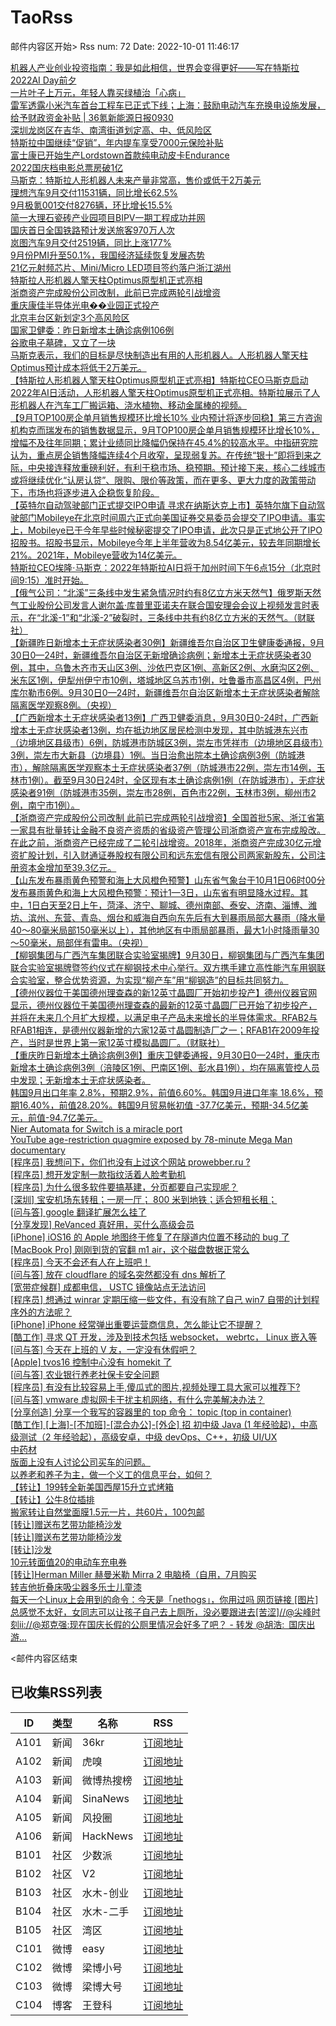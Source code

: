 # TaoRss

邮件内容区开始>
Rss num: 72  Date: 2022-10-01 11:46:17 <br/>

<a href='https://36kr.com/p/1938468738222468'>机器人产业创业投资指南：我是如此相信，世界会变得更好——写在特斯拉2022AI Day前夕</a><br/>
<a href='https://36kr.com/p/1935987193711238'>一片叶子上万元，年轻人靠买绿植治「心病」</a><br/>
<a href='https://36kr.com/p/1937555261032832'>雷军透露小米汽车首台工程车已正式下线；上海：鼓励电动汽车充换电设施发展，给予财政资金补贴 | 36氪新能源日报0930</a><br/>
<a href='https://36kr.com/newsflashes/1938579019975046'>深圳龙岗区在吉华、南湾街道划定高、中、低风险区</a><br/>
<a href='https://36kr.com/newsflashes/1938575436433799'>特斯拉中国继续“促销”，年内提车享受7000元保险补贴</a><br/>
<a href='https://36kr.com/newsflashes/1938572904548994'>富士康已开始生产Lordstown首款纯电动皮卡Endurance</a><br/>
<a href='https://36kr.com/newsflashes/1938571574249858'>2022国庆档电影总票房破1亿</a><br/>
<a href='https://36kr.com/newsflashes/1938535757384069'>马斯克：特斯拉人形机器人未来产量非常高，售价或低于2万美元</a><br/>
<a href='https://36kr.com/newsflashes/1938527082416773'>理想汽车9月交付11531辆，同比增长62.5%</a><br/>
<a href='https://36kr.com/newsflashes/1938526217898630'>9月极氪001交付8276辆，环比增长15.5%</a><br/>
<a href='https://36kr.com/newsflashes/1938518188214921'>简一大理石瓷砖产业园项目BIPV一期工程成功并网</a><br/>
<a href='https://36kr.com/newsflashes/1938515101632897'>国庆首日全国铁路预计发送旅客970万人次</a><br/>
<a href='https://36kr.com/newsflashes/1938512780331395'>岚图汽车9月交付2519辆，同比上涨177%</a><br/>
<a href='https://36kr.com/newsflashes/1938496602622345'>9月份PMI升至50.1%，我国经济延续恢复发展态势</a><br/>
<a href='https://36kr.com/newsflashes/1938494908484229'>21亿元射频芯片、Mini/Micro LED项目签约落户浙江湖州</a><br/>
<a href='https://36kr.com/newsflashes/1938487791127169'>特斯拉人形机器人擎天柱Optimus原型机正式亮相</a><br/>
<a href='https://36kr.com/newsflashes/1938482317462144'>浙商资产完成股份公司改制，此前已完成两轮引战增资</a><br/>
<a href='https://36kr.com/newsflashes/1938472233683590'>重庆康佳半导体光电��业园正式投产</a><br/>
<a href='https://36kr.com/newsflashes/1938467618933377'>北京丰台区新划定3个高风险区</a><br/>
<a href='https://36kr.com/newsflashes/1938463822842244'>国家卫健委：昨日新增本土确诊病例106例</a><br/>
<a href='http://www.huxiu.com/article/675990.html?f=wangzhan'>谷歌电子墓碑，又立了一块</a><br/>
<a href='2816520'>马斯克表示，我们的目标是尽快制造出有用的人形机器人。人形机器人擎天柱Optimus预计成本将低于2万美元。</a><br/>
<a href='https://finance.sina.cn/7x24/2022-10-01/detail-imqqsmrp1178969.d.html'>【特斯拉人形机器人擎天柱Optimus原型机正式亮相】特斯拉CEO马斯克启动2022年AI日活动，人形机器人擎天柱Optimus原型机正式亮相。特斯拉展示了人形机器人在汽车工厂搬运箱、浇水植物、移动金属棒的视频。</a><br/>
<a href='2816518'>【9月TOP100房企单月销售规模环比增长10% 业内预计将逐步回稳】第三方咨询机构克而瑞发布的销售数据显示，9月TOP100房企单月销售规模环比增长10%，增幅不及往年同期；累计业绩同比降幅仍保持在45.4%的较高水平。中指研究院认为，重点房企销售降幅连续4个月收窄，呈现弱复苏。在传统“银十”即将到来之际，中央接连释放重磅利好，有利于稳市场、稳预期。预计接下来，核心二线城市或将继续优化“认房认贷”、限购、限价等政策，而在更多、更大力度的政策带动下，市场也将逐步进入企稳恢复阶段。</a><br/>
<a href='https://finance.sina.cn/7x24/2022-10-01/detail-imqqsmrp1176102.d.html'>【英特尔自动驾驶部门正式提交IPO申请 寻求在纳斯达克上市】英特尔旗下自动驾驶部门Mobileye在北京时间周六正式向美国证券交易委员会提交了IPO申请。事实上，Mobileye已于今年早些时候秘密提交了IPO申请，此次只是正式地公开了IPO招股书。招股书显示，Mobileye今年上半年营收为8.54亿美元，较去年同期增长21%。2021年，Mobileye营收为14亿美元。</a><br/>
<a href='2816514'>特斯拉CEO埃隆·马斯克：2022年特斯拉AI日将于加州时间下午6点15分（北京时间9:15）准时开始。</a><br/>
<a href='2816513'>【俄气公司：“北溪”三条线中发生紧急情况时约有8亿立方米天然气】俄罗斯天然气工业股份公司发言人谢尔盖·库普里亚诺夫在联合国安理会会议上视频发言时表示，在“北溪-1”和“北溪-2”破裂时，三条线中共有约8亿立方米的天然气。（财联社）</a><br/>
<a href='https://finance.sina.cn/7x24/2022-10-01/detail-imqmmtha9451716.d.html'>【新疆昨日新增本土无症状感染者30例】新疆维吾尔自治区卫生健康委通报，9月30日0—24时，新疆维吾尔自治区无新增确诊病例；新增本土无症状感染者30例，其中，乌鲁木齐市天山区3例、沙依巴克区1例、高新区2例、水磨沟区2例、米东区1例，伊犁州伊宁市10例，塔城地区乌苏市1例，吐鲁番市高昌区4例，巴州库尔勒市6例。9月30日0—24时，新疆维吾尔自治区新增本土无症状感染者解除隔离医学观察8例。（央视）</a><br/>
<a href='https://finance.sina.cn/7x24/2022-10-01/detail-imqqsmrp1173307.d.html'>【广西新增本土无症状感染者13例】广西卫健委消息，9月30日0-24时，广西新增本土无症状感染者13例，均在抵边地区居民检测中发现，其中防城港东兴市（边境地区县级市）6例，防城港市防城区3例，崇左市凭祥市（边境地区县级市）3例，崇左市大新县（边境县）1例。当日治愈出院本土确诊病例3例（防城港市），解除隔离医学观察本土无症状感染者37例（防城港市22例，崇左市14例，玉林市1例）。截至9月30日24时，全区现有本土确诊病例1例（在防城港市），无症状感染者91例（防城港市35例，崇左市28例，百色市22例，玉林市3例，柳州市2例，南宁市1例）。</a><br/>
<a href='https://finance.sina.cn/7x24/2022-10-01/detail-imqmmtha9450018.d.html'>【浙商资产完成股份公司改制 此前已完成两轮引战增资】全国首批5家、浙江省第一家具有批量转让金融不良资产资质的省级资产管理公司浙商资产宣布完成股改。在此之前，浙商资产已经完成了二轮引战增资。2018年，浙商资产完成30亿元增资扩股计划，引入财通证券股权有限公司和远东宏信有限公司两家新股东，公司注册资本金增加至39.3亿元。</a><br/>
<a href='https://finance.sina.cn/7x24/2022-10-01/detail-imqqsmrp1172083.d.html'>【山东发布暴雨黄色预警和海上大风橙色预警】山东省气象台于10月1日06时00分发布暴雨黄色和海上大风橙色预警：预计1—3日，山东省有明显降水过程。其中，1日白天至2日上午，菏泽、济宁、聊城、德州南部、泰安、济南、淄博、潍坊、滨州、东营、青岛、烟台和威海自西向东先后有大到暴雨局部大暴雨（降水量40～80毫米局部150毫米以上），其他地区有中雨局部暴雨，最大1小时降雨量30～50毫米，局部伴有雷电。（央视）</a><br/>
<a href='https://finance.sina.cn/7x24/2022-10-01/detail-imqqsmrp1171728.d.html'>【柳钢集团与广西汽车集团联合实验室揭牌】9月30日，柳钢集团与广西汽车集团联合实验室揭牌暨签约仪式在柳钢技术中心举行。双方携手建立高性能汽车用钢联合实验室，整合优势资源，为实现“柳产车”用“柳钢造”的目标共同努力。</a><br/>
<a href='2816503'>【德州仪器位于美国德州理查森的新12英寸晶圆厂开始初步投产】德州仪器官网显示，德州仪器位于美国德州理查森的最新的12英寸晶圆厂已开始了初步投产，并将在未来几个月扩大规模，以满足电子产品未来增长的半导体需求。RFAB2与RFAB1相连，是德州仪器新增的六家12英寸晶圆制造厂之一；RFAB1在2009年投产，当时是世界上第一家12英寸模拟晶圆厂。（财联社）</a><br/>
<a href='https://finance.sina.cn/7x24/2022-10-01/detail-imqqsmrp1171020.d.html'>【重庆昨日新增本土确诊病例3例】重庆卫健委通报，9月30日0—24时，重庆市新增本土确诊病例3例（涪陵区1例、巴南区1例、彭水县1例），均在隔离管控人员中发现；无新增本土无症状感染者。</a><br/>
<a href='2816501'>韩国9月出口年率 2.8%，预期2.9%，前值6.60%。韩国9月进口年率 18.6%，预期16.40%，前值28.20%。韩国9月贸易帐初值 -37.7亿美元，预期-34.5亿美元，前值-94.7亿美元。</a><br/>
<a href='https://www.rpgsite.net/feature/13323-nier-automata-for-switch-is-a-miracle-port'>Nier Automata for Switch is a miracle port</a><br/>
<a href='https://arstechnica.com/gaming/2022/09/youtube-age-restriction-quagmire-exposed-by-78-minute-mega-man-documentary/'>YouTube age-restriction quagmire exposed by 78-minute Mega Man documentary</a><br/>
<a href='https://www.v2ex.com/t/884183#reply0'>[程序员] 我想问下，你们也没有上过这个网站 prowebber.ru ?</a><br/>
<a href='https://www.v2ex.com/t/884182#reply2'>[程序员] 想开发定制一款指纹活着人脸考勤机</a><br/>
<a href='https://www.v2ex.com/t/884181#reply2'>[程序员] 为什么很多软件要搞基建，分页都要自己实现呢？</a><br/>
<a href='https://www.v2ex.com/t/884178#reply0'>[深圳] 宝安机场东转租；一房一厅； 800 米到地铁；适合短租长租；</a><br/>
<a href='https://www.v2ex.com/t/884177#reply3'>[问与答] google 翻译扩展怎么挂了</a><br/>
<a href='https://www.v2ex.com/t/884175#reply11'>[分享发现] ReVanced 真好用，买什么高级会员</a><br/>
<a href='https://www.v2ex.com/t/884173#reply4'>[iPhone] iOS16 的 Apple 地图终于修复了在隧道内位置不移动的 bug 了</a><br/>
<a href='https://www.v2ex.com/t/884172#reply4'>[MacBook Pro] 刚刚到货的官翻 m1 air，这个磁盘数据正常么</a><br/>
<a href='https://www.v2ex.com/t/884171#reply12'>[程序员] 今天不会还有人在上班吧！</a><br/>
<a href='https://www.v2ex.com/t/884170#reply1'>[问与答] 放在 cloudflare 的域名突然都没有 dns 解析了</a><br/>
<a href='https://www.v2ex.com/t/884169#reply5'>[宽带症候群] 成都电信， USTC 镜像站点无法访问</a><br/>
<a href='https://www.v2ex.com/t/884166#reply5'>[程序员] 想通过 winrar 定期压缩一些文件，有没有除了自己 win7 自带的计划程序外的方法呢？</a><br/>
<a href='https://www.v2ex.com/t/884165#reply8'>[iPhone] iPhone 经常弹出重要运营商信息，怎么能让它不提醒？</a><br/>
<a href='https://www.v2ex.com/t/884164#reply0'>[酷工作] 寻求 QT 开发，涉及到技术包括 websocket， webrtc， Linux 嵌入等</a><br/>
<a href='https://www.v2ex.com/t/884163#reply16'>[问与答] 今天在上班的 V 友，一定没有休假吧？</a><br/>
<a href='https://www.v2ex.com/t/884162#reply1'>[Apple] tvos16 控制中心没有 homekit 了</a><br/>
<a href='https://www.v2ex.com/t/884161#reply9'>[问与答] 农业银行养老社保卡安全问题</a><br/>
<a href='https://www.v2ex.com/t/884160#reply4'>[程序员] 有没有比较容易上手,傻瓜式的图片,视频处理工具大家可以推荐下?</a><br/>
<a href='https://www.v2ex.com/t/884159#reply7'>[问与答] vmware 虚拟网卡干扰主机网络，有什么完美解决办法？</a><br/>
<a href='https://www.v2ex.com/t/884157#reply5'>[分享创造] 分享一个我写的容器里的 top 命令： topic (top in container)</a><br/>
<a href='https://www.v2ex.com/t/884156#reply0'>[酷工作] [上海]-[不加班]-[混合办公]-[外企] 招 初中级 Java (1 年经验起)，中高级测试（2 年经验起），高级安卓，中级 devOps、C++，初级 UI/UX</a><br/>
<a href='http://www.newsmth.net/nForum/article/Entrepreneur/684230'>中药材</a><br/>
<a href='http://www.newsmth.net/nForum/article/Entrepreneur/684227'>版面上没有人讨论公司买车的问题。</a><br/>
<a href='http://www.newsmth.net/nForum/article/Entrepreneur/684222'>以养老和养子为主，做一个义工的信息平台，如何？</a><br/>
<a href='http://www.newsmth.net/nForum/article/SecondMarket/2068969'>【转让】199转全新美国西屋15升立式烤箱</a><br/>
<a href='http://www.newsmth.net/nForum/article/SecondMarket/2068968'>【转让】公牛8位插排</a><br/>
<a href='http://www.newsmth.net/nForum/article/SecondMarket/2068966'>搬家转让自然堂面膜1.5元一片，共60片，100包邮</a><br/>
<a href='http://www.newsmth.net/nForum/article/SecondMarket/2068964'>[转让]赠送布艺带功能椅沙发</a><br/>
<a href='http://www.newsmth.net/nForum/article/SecondMarket/2068961'>[转让]赠送布艺带功能椅沙发</a><br/>
<a href='http://www.newsmth.net/nForum/article/SecondMarket/2068959'>[转让]沙发</a><br/>
<a href='http://www.newsmth.net/nForum/article/SecondMarket/2068958'>10元转面值20的电动车充电券</a><br/>
<a href='http://www.newsmth.net/nForum/article/SecondMarket/2068956'>[转让]Herman Miller 赫曼米勒 Mirra 2 电脑椅（自用，7月购买</a><br/>
<a href='http://www.newsmth.net/nForum/article/SecondMarket/2068955'>转吉他折叠床吸尘器多乐士儿童漆</a><br/>
<a href='https://weibo.com/1088413295/M8g6DmFsx'>每天一个Linux上会用到的命令：今天是「nethogs」，你用过吗 网页链接 [图片]</a><br/>
<a href='https://weibo.com/2131170823/M8fV3yeNG'>总感觉不太好，女同志可以让孩子自己去上厕所，没必要跟进去[苦涩]//@尖峰时刻ii://@郑克强:现在国庆长假的公厕里情况会好多了吧？ - 转发 @胡浩:&ensp;国庆出游...</a><br/>


<邮件内容区结束

## 已收集RSS列表

| ID | 类型 | 名称  | RSS  |
| -- | -- | -- | -- | 
| A101  | 新闻 | 36kr | [订阅地址](https://www.36kr.com/feed) |
| A102  | 新闻 | 虎嗅 | [订阅地址](https://www.huxiu.com/rss/0.xml) |
| A103  | 新闻 | 微博热搜榜 | [订阅地址](https://rsshub.app/weibo/search/hot) |
| A104  | 新闻 | SinaNews | [订阅地址](https://sina-news.vercel.app/rss.xml) |
| A105  | 新闻 | 风投圈 | [订阅地址](https://crazy.capital/feed) |
| A106  | 新闻 | HackNews | [订阅地址](https://news.ycombinator.com/rss) |
| B101  | 社区 | 少数派 | [订阅地址](https://sspai.com/feed) |
| B102  | 社区 | V2  | [订阅地址](http://www.v2ex.com/index.xml) |
| B103  | 社区 | 水木-创业  | [订阅地址](https://www.mysmth.net/nForum/rss/board-Entrepreneur) |
| B104  | 社区 | 水木-二手 | [订阅地址](https://www.mysmth.net/nForum/rss/board-SecondMarket) |
| B105  | 社区 | 湾区 | [订阅地址](https://wanqu.co/feed/) |
| C101  | 微博 | easy | [订阅地址](https://rsshub.app/weibo/user/1088413295) |
| C102  | 微博 | 梁博小号 | [订阅地址](https://rsshub.app/weibo/user/2131170823) |
| C103  | 微博 | 梁博大号 | [订阅地址](https://rsshub.app/weibo/user/1497035431) |
| C104  | 博客 | 王登科 | [订阅地址](https://greatdk.com/feed) |



